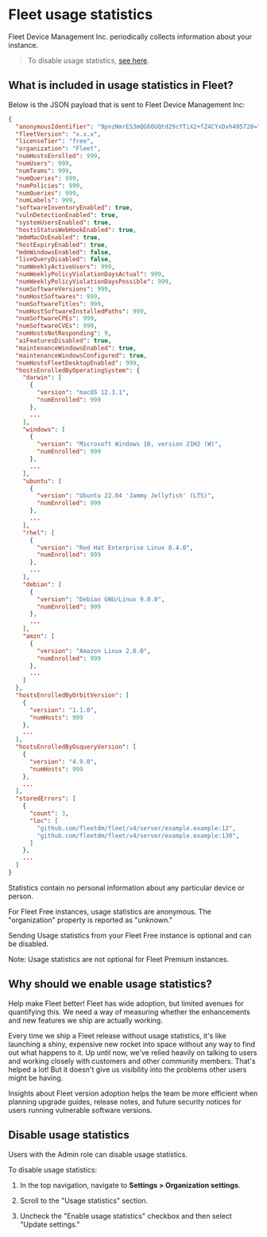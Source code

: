 # Fleet usage statistics

Fleet Device Management Inc. periodically collects information about your instance.

> To disable usage statistics, [see here](#disable-usage-statistics).

## What is included in usage statistics in Fleet?

Below is the JSON payload that is sent to Fleet Device Management Inc:

```json
{
  "anonymousIdentifier": "9pnzNmrES3mQG66UQtd29cYTiX2+fZ4CYxDvh495720=",
  "fleetVersion": "x.x.x",
  "licenseTier": "free",
  "organization": "Fleet",
  "numHostsEnrolled": 999,
  "numUsers": 999,
  "numTeams": 999,
  "numQueries": 999,
  "numPolicies": 999,
  "numQueries": 999,
  "numLabels": 999,
  "softwareInventoryEnabled": true,
  "vulnDetectionEnabled": true,
  "systemUsersEnabled": true,
  "hostsStatusWebHookEnabled": true,
  "mdmMacOsEnabled": true,
  "hostExpiryEnabled": true,
  "mdmWindowsEnabled": false,
  "liveQueryDisabled": false,
  "numWeeklyActiveUsers": 999,
  "numWeeklyPolicyViolationDaysActual": 999,
  "numWeeklyPolicyViolationDaysPossible": 999,
  "numSoftwareVersions": 999,
  "numHostSoftwares": 999,
  "numSoftwareTitles": 999,
  "numHostSoftwareInstalledPaths": 999,
  "numSoftwareCPEs": 999,
  "numSoftwareCVEs": 999,
  "numHostsNotResponding": 9,
  "aiFeaturesDisabled": true,
  "maintenanceWindowsEnabled": true,
  "maintenanceWindowsConfigured": true,
  "numHostsFleetDesktopEnabled": 999,
  "hostsEnrolledByOperatingSystem": {
    "darwin": [
      {
        "version": "macOS 12.3.1",
        "numEnrolled": 999
      },
      ...
    ],
    "windows": [
      {
        "version": "Microsoft Windows 10, version 21H2 (W)",
        "numEnrolled": 999
      },
      ...
    ],
    "ubuntu": [
      {
        "version": "Ubuntu 22.04 'Jammy Jellyfish' (LTS)",
        "numEnrolled": 999
      },
      ...
    ],
    "rhel": [
      {
        "version": "Red Hat Enterprise Linux 8.4.0",
        "numEnrolled": 999
      },
      ...
    ],
    "debian": [
      {
        "version": "Debian GNU/Linux 9.0.0",
        "numEnrolled": 999
      },
      ...
    ],
    "amzn": [
      {
        "version": "Amazon Linux 2.0.0",
        "numEnrolled": 999
      },
      ...
    ]
  },
  "hostsEnrolledByOrbitVersion": [
    {
      "version": "1.1.0",
      "numHosts": 999
    },
    ...
  ],
  "hostsEnrolledByOsqueryVersion": [
    {
      "version": "4.9.0",
      "numHosts": 999
    },
    ...
  ],
  "storedErrors": [
    {
      "count": 3,
      "loc": [
        "github.com/fleetdm/fleet/v4/server/example.example:12",
        "github.com/fleetdm/fleet/v4/server/example.example:130",
      ]
    },
    ...
  ]
}
```

Statistics contain no personal information about any particular device or person.

For Fleet Free instances, usage statistics are anonymous. The "organization" property is reported as "unknown."

Sending Usage statistics from your Fleet Free instance is optional and can be disabled.

Note: Usage statistics are not optional for Fleet Premium instances.

## Why should we enable usage statistics?

Help make Fleet better! Fleet has wide adoption, but limited avenues for quantifying this. We need a way of measuring whether the enhancements and new features we ship are actually working.

Every time we ship a Fleet release without usage statistics, it's like launching a shiny, expensive new rocket into space without any way to find out what happens to it. Up until now, we've relied heavily on talking to users and working closely with customers and other community members. That's helped a lot! But it doesn't give us visibility into the problems other users might be having.

Insights about Fleet version adoption helps the team be more efficient when planning upgrade guides, release notes, and future security notices for users running vulnerable software versions.

## Disable usage statistics

Users with the Admin role can disable usage statistics.

To disable usage statistics:

1. In the top navigation, navigate to **Settings > Organization settings**.

2. Scroll to the "Usage statistics" section.

3. Uncheck the "Enable usage statistics" checkbox and then select "Update settings."

<meta name="category" value="guides">
<meta name="authorGitHubUsername" value="noahtalerman">
<meta name="authorFullName" value="Noah Talerman">
<meta name="publishedOn" value="2024-08-13">
<meta name="articleTitle" value="Fleet usage statistics">
<meta name="description" value="Learn about Fleet's usage statistics and what information is collected.">
